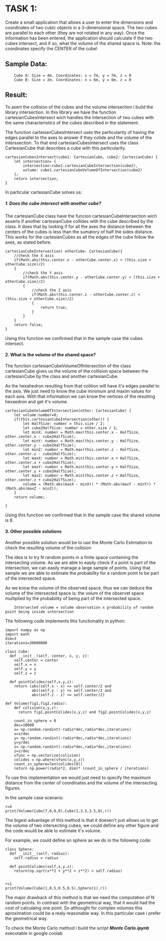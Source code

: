 # TASK 1:

Create a small application that allows a user to enter the dimensions and coordinates of two cubic objects in a 3-dimensional space. The two cubes are parallel to each other (they are not rotated in any way). Once the information has been entered, the application should calculate if the two cubes intersect, and if so, what the volume of the shared space is.
Note: the coordinates specify the CENTER of the cube!


## Sample Data:
        Cube A: Size = 4m. Coordinates: x = 7m, y = 7m, z = 0
        Cube B: Size = 2m. Coordinates: x = 6m, y = 6m, z = 0


## Result:

To asert the collision of the cubes and the volume intersection i build the library intersection. In this library we have the function cartesianCubesIntersect wich handles the intersection of two cubes with the same characteristics of the cubes described in the statement.

The function cartesianCubesIntersect uses the particularity of having the edges parallel to the axes to answer if they colide and the volume of the interssection. To that end cartesianCubesIntersect uses the class CartesianCube that describes a cube with this particularity.

    cartesianCubesIntersect(cube1: CartesianCube, cube2: CartesianCube) {
        let intersection= {
            intersection:cube1.cartesianCubeIntersection(cube2),
            volume: cube1.cartesianCubeVolumeOfIntersection(cube2)
        };
        return intersection;
    }

In particular cartesianCube solves us:

##### 1.  Does the cube intersect with another cube?

The cartesianCube class have the funcion cartesianCubeIntersection wich asserts if another cartesianCube collides with the cube described by the class. It does that by looking if for all the axes the distance between the centers of the cubes is less than the sumatory of half the sides distance. This works for the cartesianCubes as all the edges of the cube follow the axes, as stated before.

    cartesianCubeIntersection( otherCube: CartesianCube){
        //check the X axis
        if(Math.abs(this.center.x - otherCube.center.x) < (this.size + otherCube.size)/2)
        {
            //check the Y axis
            if(Math.abs(this.center.y - otherCube.center.y) < (this.size + otherCube.size)/2)
            {
                //check the Z axis
                if(Math.abs(this.center.z - otherCube.center.z) < (this.size + otherCube.size)/2)
                {
                    return true;
                }
            }
        }
        return false;
    } 

Using this function we confirmed that in the sample case the cubes intersect.

#### 2.  What is the volume of the shared space?

The function cartesianCubeVolumeOfIntersection of the class cartesianCube gives us the volume of the collision space between the cartesianCube by the class and another cartesianCube.

As the hexahedron resulting from that colition will have it's edges parallel to the axis. We just need to know the cube minimum and maxim values for each axis. With that information we can know the vertices of the resulting hexaedron and get it's volume.


    cartesianCubeVolumeOfIntersection(other: CartesianCube) {
        let volume:number=0;
        if(this.cartesianCubeIntersection(other)) {
            let HalfSize: number = this.size / 2;
            let cube2HalfSize: number = other.size / 2;
            let minX: number = Math.max(this.center.x - HalfSize, other.center.x - cube2HalfSize);
            let minY: number = Math.max(this.center.y - HalfSize, other.center.y - cube2HalfSize);
            let minZ: number = Math.max(this.center.z - HalfSize, other.center.z - cube2HalfSize);
            let maxX: number = Math.min(this.center.x + HalfSize, other.center.x + cube2HalfSize);
            let maxY: number = Math.min(this.center.y + HalfSize, other.center.y + cube2HalfSize);
            let maxZ: number = Math.min(this.center.z + HalfSize, other.center.z + cube2HalfSize);
            volume = (Math.abs(maxX - minX)) * (Math.abs(maxY - minY)) * (Math.abs(maxZ - minZ));
        }
        return volume;

    }    


Using this function we confirmed that in the sample case the shared volume is 8.

#### 3. Other possible solutions

Another possible solution would be to use the Monte Carlo Estimation to check the resulting volume of the collision

The idea is to try N random points in a finite space containing the intersecting volume. As we are able to easily check if a point is part of the intersection, we can easily manage a large sample of points. Using that sample we are able to estimate the probability for a random point to be part of the intersected space. 

As we know the volume of the observed space, thus we can deduce the volume of the intersected space is: the volum of the observet space multiplied by the probability of being part of the intersected space.

        Intersected volume = volume observation x probability of random point being inside intersection
    
The following code implements this functionality in python:


    import numpy as np
    import math
    dim=3
    iterations=30000000
    
    class Cube:
      def __init__(self, center, x, y, z):
        self.center = center
        self.x = x
        self.y = y
        self.z = z
      
      def pointColides(self,x,y,z):
        return (abs(self.x - x) <= self.center/2 and
                abs(self.y - y) <= self.center/2 and
                abs(self.z - z) <= self.center/2)
      
    def Volume(fig1,fig2,radio):
        def colision(x,y,z):
          return fig1.pointColides(x,y,z) and fig2.pointColides(x,y,z)
      
        count_in_sphere = 0
        dec=10000
        x= np.random.randint(-radio*dec,radio*dec,iterations)
        x=x/dec
        y= np.random.randint(-radio*dec,radio*dec,iterations)
        y=y/dec
        z= np.random.randint(-radio*dec,radio*dec,iterations)
        z=z/dec
        vfunc = np.vectorize(colision)
        colides = np.where(vfunc(x,y,z))
        count_in_sphere=len(colides[0])
        return np.power(radio*2, dim)* (count_in_sphere / iterations)
    
To use this implementation we would just need to specify the maximum distance from the center of coordinates and the volume of the intersecting figures.

In the sample case scenario:

        
    r=4
    print(Volume(Cube(7,0,0,0),Cube(1,3.5,3.5,0),r))
    

The bigest advantage of this method is that it doesen't just allows us to get the volume of two intersecting cubes, we could define any other figure and the code would be able to estimate it's volume.

For example, we could define an sphere as we do in the following code:

    class Sphere:
      def __init__(self, radius):
        self.radius = radius
      
      def pointColides(self,x,y,z):
        return(np.sqrt(x**2 + y**2 + z**2) < self.radius)
        
    
    r=1
    print(Volume(Cube(1,0.5,0.5,0.5),Sphere(1),r))


The major drawback of this method is that we need the computation of N random points. In contrast with the geometrical way, that it would had the cost of calculaing one point. So althought for complex volumes this aproximation could be a realy reasonable way. In this particular case i prefer the geometrical way.

To check the Monte Carlo method i build the script ***Monte Carlo.ipynb*** executable in google coolab
